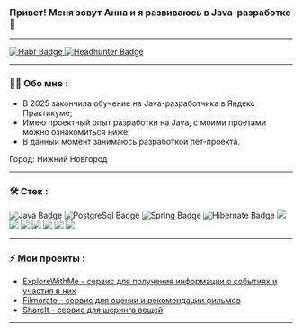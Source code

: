 ### Привет! Меня зовут Анна и я развиваюсь в Java-разработке 👋

---

<div id="badges">
  <a href="https://career.habr.com/somikaaa">
    <img src="https://img.shields.io/badge/Habr-blue?style=for-the-badge&logo=habr&logoColor=white" alt="Habr Badge"/>
  </a>
  <a href="https://nn.hh.ru/resume/063a3293ff0e8695220039ed1f346c32546d66">
    <img src="https://img.shields.io/badge/HeadHunter-red?style=for-the-badge&logo=headhunter&logoColor=white" alt="Headhunter Badge"/>
  </a>
</div>

---

### :woman_technologist: Обо мне :
- В 2025 закончила обучение на Java-разработчика в Яндекс Практикуме;
- Имею проектный опыт разработки на Java, с моими проетами можно ознакомиться ниже;
- В данный момент занимаюсь разработкой пет-проекта.

Город: Нижний Новгород

---

### :hammer_and_wrench: Стек :
<div id="badges">
  <img src="https://img.shields.io/badge/Java-blue?logo=java&logoColor=white&style=for-the-badge" alt="Java Badge"/>
  <img src="https://img.shields.io/badge/PostgreSql-skyblue?style=for-the-badge&logo=postgresql&logoColor=white" alt="PostgreSql Badge"/>
  <img src="https://img.shields.io/badge/Spring-palegreen?style=for-the-badge&logo=spring&logoColor=white" alt="Spring Badge"/>
  <img src="https://img.shields.io/badge/Hibernate-tan?style=for-the-badge&logo=hibernate&logoColor=white" alt="Hibernate Badge"/>
  <img src="https://img.shields.io/badge/Jdbc-%25?style=for-the-badge&color=lavender"/>
  <img src="https://img.shields.io/badge/REST%20API-%23266999.svg?style=for-the-badge&color=teal"/>
  <img src="https://img.shields.io/badge/Postman-%25.svg?style=for-the-badge&logo=postman&color=moccasin"/>
  <img src="https://img.shields.io/badge/Git-%25.svg?style=for-the-badge&logo=git&color=black"/>
  <img src="https://img.shields.io/badge/docker-%25?style=for-the-badge&logo=docker&color=gainsboro"/>
  <img src="https://img.shields.io/badge/JUnit-%25?style=for-the-badge&color=crimson"/>
  <img src="https://img.shields.io/badge/Maven-%25.svg?style=for-the-badge&logo=maven&color=orange"/>
</div>

---

### :zap: Мои проекты :
- [ExploreWithMe - сервис для получения информации о событиях и участия в них](https://github.com/somikaaaA/java-explore-with-me)
- [Filmorate - сервис для оценки и рекомендации фильмов](https://github.com/somikaaaA/java-filmorate)
- [ShareIt - сервис для шеринга вещей](https://github.com/somikaaaA/java-shareit)

---

<!--
**somikaaaA/somikaaaA** is a ✨ _special_ ✨ repository because its `README.md` (this file) appears on your GitHub profile.

Here are some ideas to get you started:

- 🔭 I’m currently working on ...
- 🌱 I’m currently learning ...
- 👯 I’m looking to collaborate on ...
- 🤔 I’m looking for help with ...
- 💬 Ask me about ...
- 📫 How to reach me: ...
- 😄 Pronouns: ...
- ⚡ Fun fact: ...
-->
